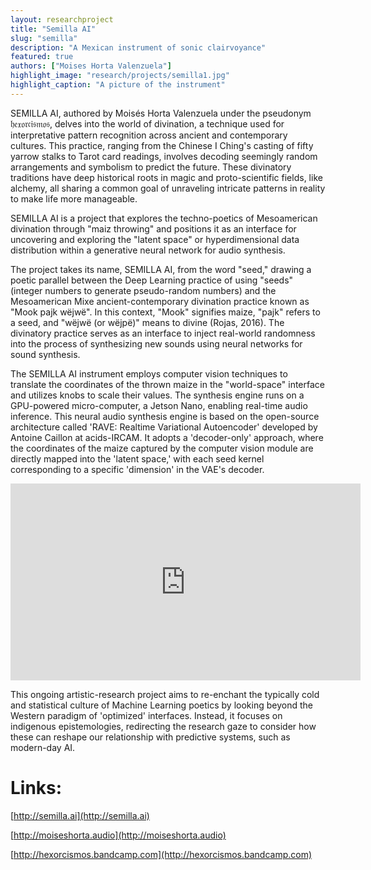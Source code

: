 ```yaml
---
layout: researchproject
title: "Semilla AI"
slug: "semilla"
description: "A Mexican instrument of sonic clairvoyance"
featured: true
authors: ["Moises Horta Valenzuela"]
highlight_image: "research/projects/semilla1.jpg"
highlight_caption: "A picture of the instrument"
---
```


<script>
  import CaptionedImage from "../../components/Images/CaptionedImage.svelte"
</script>

SEMILLA AI, authored by Moisés Horta Valenzuela under the pseudonym 𝔥𝔢𝔵𝔬𝔯𝔠𝔦𝔰𝔪𝔬𝔰, delves into the world of divination, a technique used for interpretative pattern recognition across ancient and contemporary cultures. This practice, ranging from the Chinese I Ching's casting of fifty yarrow stalks to Tarot card readings, involves decoding seemingly random arrangements and symbolism to predict the future. These divinatory traditions have deep historical roots in magic and proto-scientific fields, like alchemy, all sharing a common goal of unraveling intricate patterns in reality to make life more manageable.

SEMILLA AI is a project that explores the techno-poetics of Mesoamerican divination through "maiz throwing" and positions it as an interface for uncovering and exploring the "latent space" or hyperdimensional data distribution within a generative neural network for audio synthesis.

<CaptionedImage
  src="research/projects/semilla3.jpg"
  alt="A picture of the Semilla interface"
  caption="The Semilla interface"/>

The project takes its name, SEMILLA AI, from the word "seed," drawing a poetic parallel between the Deep Learning practice of using "seeds" (integer numbers to generate pseudo-random numbers) and the Mesoamerican Mixe ancient-contemporary divination practice known as "Mook pajk wëjwë". In this context, "Mook" signifies maize, "pajk" refers to a seed, and "wëjwë (or wëjpë)" means to divine (Rojas, 2016). The divinatory practice serves as an interface to inject real-world randomness into the process of synthesizing new sounds using neural networks for sound synthesis.

The SEMILLA AI instrument employs computer vision techniques to translate the coordinates of the thrown maize in the "world-space" interface and utilizes knobs to scale their values. The synthesis engine runs on a GPU-powered micro-computer, a Jetson Nano, enabling real-time audio inference. This neural audio synthesis engine is based on the open-source architecture called 'RAVE: Realtime Variational Autoencoder' developed by Antoine Caillon at acids-IRCAM. It adopts a 'decoder-only' approach, where the coordinates of the maize captured by the computer vision module are directly mapped into the 'latent space,' with each seed kernel corresponding to a specific 'dimension' in the VAE's decoder.

<iframe width="560" height="315" src="https://www.youtube.com/embed/_2C3XeQgGtY?si=TP69qtf42LStzius" title="YouTube video player" frameborder="0" allow="accelerometer; autoplay; clipboard-write; encrypted-media; gyroscope; picture-in-picture; web-share" allowfullscreen></iframe>


This ongoing artistic-research project aims to re-enchant the typically cold and statistical culture of Machine Learning poetics by looking beyond the Western paradigm of 'optimized' interfaces. Instead, it focuses on indigenous epistemologies, redirecting the research gaze to consider how these can reshape our relationship with predictive systems, such as modern-day AI.


# Links:  

[http://semilla.ai](http://semilla.ai)  

[http://moiseshorta.audio](http://moiseshorta.audio)  

[http://hexorcismos.bandcamp.com](http://hexorcismos.bandcamp.com)  

